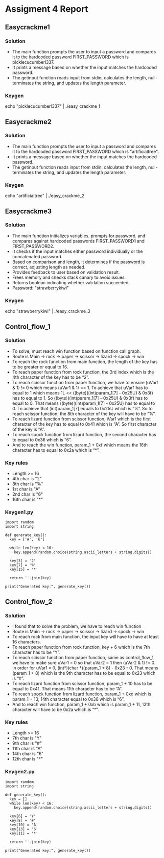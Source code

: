 # Assigment 4 Report

## Easycrackme1

### Solution

- The main function prompts the user to input a password and compares it to the hardcoded password FIRST_PASSWORD which is picklecucumberl337.
- It prints a message based on whether the input matches the hardcoded password.
- The getinput function reads input from stdin, calculates the length, null-terminates the string, and updates the length parameter.

### Keygen
echo "picklecucumberl337" | ./easy_crackme_1

## Easycrackme2

### Solution 

- The main function prompts the user to input a password and compares it to the hardcoded password FIRST_PASSWORD which is "artificialtree".
- It prints a message based on whether the input matches the hardcoded password.
- The getinput function reads input from stdin, calculates the length, null-terminates the string, and updates the length parameter.

### Keygen
echo "artificialtree" | ./easy_crackme_2

## Easycrackme3

### Solution
- The main function initializes variables, prompts for password, and compares against hardcoded passwords FIRST_PASSWORD1 and FIRST_PASSWORD2.
- It checks if the input matches either password individually or the concatenated password.
- Based on comparison and length, it determines if the password is correct, adjusting length as needed.
- Provides feedback to user based on validation result.
- Frees memory and checks stack canary to avoid issues.
- Returns boolean indicating whether validation succeeded.
- Password: "strawberrykiwi"

### Keygen 
echo "strawberrykiwi" | ./easy_crackme_3

## Control_flow_1
### Solution
- To solve, must reach win function based on function call graph.
- Route is Main → rock → paper → scissor → lizard → spock → win
- To reach the rock function from main function, the length of  the key has to be greater or equal to 16.
- To reach paper function from rock function, the 3rd index which is the 4th character of the key has to be “2”.
- To reach scissor function from paper function, we have to ensure (uVar1 & 1) != 0 which means (uVar1 & 1) == 1. To achieve that uVar1 has to equal to 1 which means 1L << ((byte)((int)param_1[7] - 0x25U) & 0x3f) has to equal to 1. So ((byte)((int)param_1[7] - 0x25U) & 0x3f) has to equal to 0. That means ((byte)((int)param_1[7] - 0x25U) has to equal to 0. To achieve that (int)param_1[7] equals to 0x25U which is “%”. So to reach scissor function, the 8th character of the key will have to be “%”.
- To reach lizard function from scissor function, iVar1 which is the first character of the key has to equal to 0x41 which is “A”. So first character of the key is “A”.
- To reach spock function from lizard function, the second character has to equal to 0x36 which is “6”.
- And to reach the win function, param_1 + 0xf which means the 16th character has to equal to 0x2a which is “*”.
### Key rules
- Length >= 16
- 4th char is "2"
- 8th char is "%"
- 1st char is "A"
- 2nd char is "6"
- 16th char is "*"

### Keygen1.py
```
import random
import string

def generate_key():
  key = ['A', '6']

  while len(key) < 16: 
    key.append(random.choice(string.ascii_letters + string.digits))

  key[3] = '2'
  key[7] = '%' 
  key[15] = '*'
  
  return ''.join(key)

print("Generated key:", generate_key())
```
## Control_flow_2
### Solution
-  I found that to solve the problem, we have to reach win function
-  Route is Main → rock → paper → scissor → lizard → spock → win
-  To reach rock from main function, the input key will have to have at least 16 characters.
- To reach paper function from rock function, key + 6 which is the 7th character has to be “Y”.
- To reach scissor function from paper function, same as control_flow_1, we have to make sure uVar1 = 0 so that uVar2 = 1 then (uVar2 & 1) != 0. In order for uVar1 = 0, (int*)(char *)(param_1 + 8) - 0x23 - 0. That means (param_1 + 8) which is the 9th character has to be equal to 0x23 which is “#”.
- To reach lizard function from scissor function, param_1 + 10 has to be equal to 0x41. That means 11th character has to be “A”.
- To reach spock function from lizard function, param_1 + 0xd which is param_1 + 13, 14th character equal to 0x36 which is “6”.
- And to reach win function, param_1 + 0xb which is param_1 + 11, 12th character will have to be 0x2a which is “*”.

### Key rules
- Length >= 16
- 7th char is "Y"
- 9th char is "#"
- 11th char is "A"
- 14th char is "6"
- 12th char is "*"

### Keygen2.py
```
import random
import string

def generate_key():
  key = []
  while len(key) < 16:
    key.append(random.choice(string.ascii_letters + string.digits))

  key[6] = 'Y' 
  key[8] = '#'
  key[10] = 'A'
  key[13] = '6'
  key[11] = '*'
  
  return ''.join(key)
  
print("Generated key:", generate_key())
```



